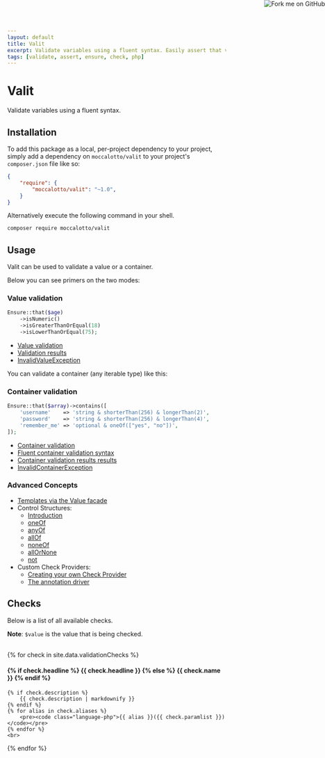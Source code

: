 ```yaml
---
layout: default
title: Valit
excerpt: Validate variables using a fluent syntax. Easily assert that variables pass certain criteria. Re-use the same validators for many variables.
tags: [validate, assert, ensure, check, php]
---
```


<a href="https://github.com/moccalotto/valit">
<img style="position: absolute; top: 0; right: 0; border: 0;" src="https://camo.githubusercontent.com/a6677b08c955af8400f44c6298f40e7d19cc5b2d/68747470733a2f2f73332e616d617a6f6e6177732e636f6d2f6769746875622f726962626f6e732f666f726b6d655f72696768745f677261795f3664366436642e706e67" alt="Fork me on GitHub" data-canonical-src="https://s3.amazonaws.com/github/ribbons/forkme_right_gray_6d6d6d.png">
</a>

# Valit

Validate variables using a fluent syntax.

## Installation

To add this package as a local, per-project dependency to your project, simply add a dependency on
 `moccalotto/valit` to your project's `composer.json` file like so:

```json
{
    "require": {
        "moccalotto/valit": "~1.0",
    }
}
```

Alternatively execute the following command in your shell.

```bash
composer require moccalotto/valit
```


## Usage

Valit can be used to validate a value or a container.

Below you can see primers on the two modes:

### Value validation

```php
Ensure::that($age)
    ->isNumeric()
    ->isGreaterThanOrEqual(18)
    ->isLowerThanOrEqual(75);
```

* [Value validation](/docs/valit/sub/value-validation-intro)
* [Validation results](/docs/valit/sub/value-validation-results)
* [InvalidValueException](/TODO)

You can validate a container (any iterable type) like this:

### Container validation

```php
Ensure::that($array)->contains([
    'username'    => 'string & shorterThan(256) & longerThan(2)',
    'password'    => 'string & shorterThan(256) & longerThan(4)',
    'remember_me' => 'optional & oneOf(["yes", "no"])',
]);
```

* [Container validation](/TODO)
* [Fluent container validation syntax](/TODO)
* [Container validation results results](/TODO)
* [InvalidContainerException](/TODO)

### Advanced Concepts

* [Templates via the Value facade](/TODO)
* Control Structures:
    - [Introduction](/TODO)
    - [oneOf](/TODO)
    - [anyOf](/TODO)
    - [allOf](/TODO)
    - [noneOf](/TODO)
    - [allOrNone](/TODO)
    - [not](/TODO)
* Custom Check Providers:
    - [Creating your own Check Provider](/TODO)
    - [The annotation driver](/TODO)


## Checks

Below is a list of all available checks.

**Note**: <code class="language-php">$value</code> is the value that is being checked.
<br>
<br>

{% for check in site.data.validationChecks %}
<div>
    <h4>
        {% if check.headline %}
            {{ check.headline }}
        {% else %}
            {{ check.name }}
        {% endif %}
    </h4>

    {% if check.description %}
        {{ check.description | markdownify }}
    {% endif %}
    {% for alias in check.aliases %}
        <pre><code class="language-php">{{ alias }}({{ check.paramlist }})</code></pre>
    {% endfor %}
    <br>
</div>
{% endfor %}

